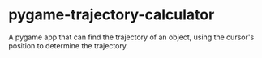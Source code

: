 # pygame-trajectory-calculator
A pygame app that can find the trajectory of an object, using the cursor's position to determine the trajectory.
